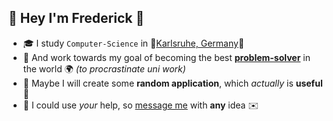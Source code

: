 ## 👋 Hey I'm **Frederick** 🐸
- 🎓 I study `Computer-Science` in 🌳[Karlsruhe, Germany](https://upload.wikimedia.org/wikipedia/commons/c/cf/Bundesarchiv_B_145_Bild-F023862-0009%2C_Karlsruhe%2C_Technische_Hochschule.jpg)🌲
- 💫 And work towards my goal of becoming the best [**problem-solver**](https://github.com/FreGeh/competitiveProgrammingSetup) in the world 🌍 *(to procrastinate uni work)*
- 🌱 Maybe I will create some **random application**, which *actually* is **useful** 🐳
- 💬 I could use *your* help, so [message me](mailto:fregeh7@gmail.com) with **any** idea ✉️
<!--
hello stalker, what are you doing here?
-->
